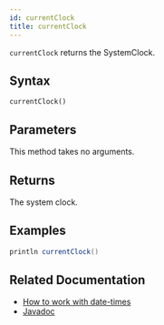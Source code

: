 ```yaml
---
id: currentClock
title: currentClock
---
```


`currentClock` returns the SystemClock.

## Syntax

```
currentClock()
```

## Parameters

This method takes no arguments.

## Returns

The system clock.

## Examples

```groovy order=null
println currentClock()
```

## Related Documentation

- [How to work with date-times](../../../how-to-guides/work-with-date-time.md)
- [Javadoc](<https://deephaven.io/core/javadoc/io/deephaven/time/DateTimeUtils.html#currentClock()>)

